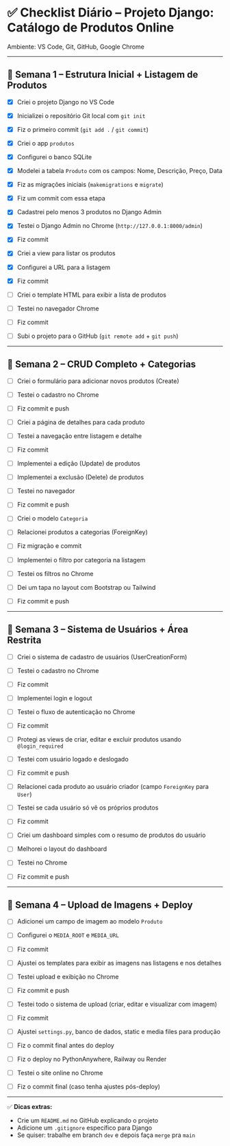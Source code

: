 # ✅ Checklist Diário – Projeto Django: Catálogo de Produtos Online

Ambiente: VS Code, Git, GitHub, Google Chrome

---

## 📍 Semana 1 – Estrutura Inicial + Listagem de Produtos

- [x] Criei o projeto Django no VS Code
- [x] Inicializei o repositório Git local com `git init`
- [x] Fiz o primeiro commit (`git add .` / `git commit`)
- [x] Criei o app `produtos`
- [x] Configurei o banco SQLite

- [x] Modelei a tabela `Produto` com os campos: Nome, Descrição, Preço, Data
- [x] Fiz as migrações iniciais (`makemigrations` e `migrate`)
- [x] Fiz um commit com essa etapa

- [x] Cadastrei pelo menos 3 produtos no Django Admin
- [x] Testei o Django Admin no Chrome (`http://127.0.0.1:8000/admin`)
- [x] Fiz commit

- [x] Criei a view para listar os produtos
- [x] Configurei a URL para a listagem
- [x] Fiz commit

- [ ] Criei o template HTML para exibir a lista de produtos
- [ ] Testei no navegador Chrome
- [ ] Fiz commit
- [ ] Subi o projeto para o GitHub (`git remote add` + `git push`)

---

## 📍 Semana 2 – CRUD Completo + Categorias

- [ ] Criei o formulário para adicionar novos produtos (Create)
- [ ] Testei o cadastro no Chrome
- [ ] Fiz commit e push

- [ ] Criei a página de detalhes para cada produto
- [ ] Testei a navegação entre listagem e detalhe
- [ ] Fiz commit

- [ ] Implementei a edição (Update) de produtos
- [ ] Implementei a exclusão (Delete) de produtos
- [ ] Testei no navegador
- [ ] Fiz commit e push

- [ ] Criei o modelo `Categoria`
- [ ] Relacionei produtos a categorias (ForeignKey)
- [ ] Fiz migração e commit

- [ ] Implementei o filtro por categoria na listagem
- [ ] Testei os filtros no Chrome
- [ ] Dei um tapa no layout com Bootstrap ou Tailwind
- [ ] Fiz commit e push

---

## 📍 Semana 3 – Sistema de Usuários + Área Restrita

- [ ] Criei o sistema de cadastro de usuários (UserCreationForm)
- [ ] Testei o cadastro no Chrome
- [ ] Fiz commit

- [ ] Implementei login e logout
- [ ] Testei o fluxo de autenticação no Chrome
- [ ] Fiz commit

- [ ] Protegi as views de criar, editar e excluir produtos usando `@login_required`
- [ ] Testei com usuário logado e deslogado
- [ ] Fiz commit e push

- [ ] Relacionei cada produto ao usuário criador (campo `ForeignKey` para `User`)
- [ ] Testei se cada usuário só vê os próprios produtos
- [ ] Fiz commit

- [ ] Criei um dashboard simples com o resumo de produtos do usuário
- [ ] Melhorei o layout do dashboard
- [ ] Testei no Chrome
- [ ] Fiz commit e push

---

## 📍 Semana 4 – Upload de Imagens + Deploy

- [ ] Adicionei um campo de imagem ao modelo `Produto`
- [ ] Configurei o `MEDIA_ROOT` e `MEDIA_URL`
- [ ] Fiz commit

- [ ] Ajustei os templates para exibir as imagens nas listagens e nos detalhes
- [ ] Testei upload e exibição no Chrome
- [ ] Fiz commit e push

- [ ] Testei todo o sistema de upload (criar, editar e visualizar com imagem)
- [ ] Fiz commit

- [ ] Ajustei `settings.py`, banco de dados, static e media files para produção
- [ ] Fiz o commit final antes do deploy

- [ ] Fiz o deploy no PythonAnywhere, Railway ou Render
- [ ] Testei o site online no Chrome
- [ ] Fiz o commit final (caso tenha ajustes pós-deploy)

---

✅ **Dicas extras:**

- Crie um `README.md` no GitHub explicando o projeto
- Adicione um `.gitignore` específico para Django
- Se quiser: trabalhe em branch `dev` e depois faça `merge` pra `main`
